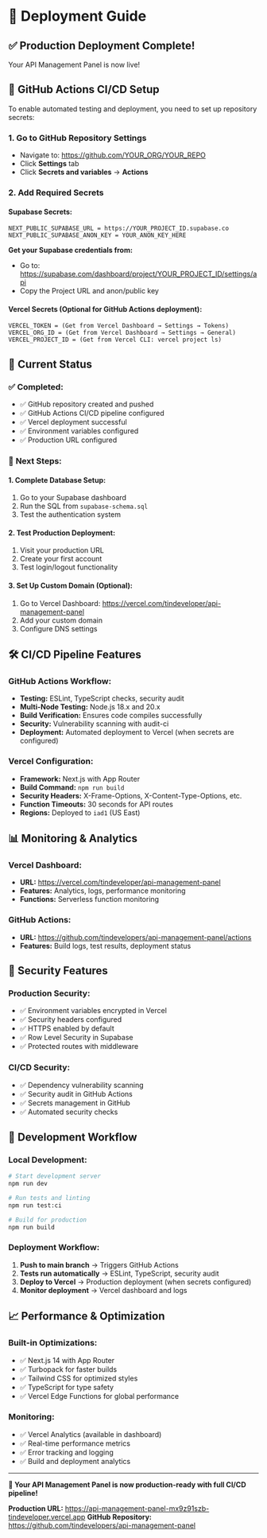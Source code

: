 # 🚀 Deployment Guide

## ✅ **Production Deployment Complete!**

Your API Management Panel is now live!

## 🔧 **GitHub Actions CI/CD Setup**

To enable automated testing and deployment, you need to set up repository secrets:

### 1. Go to GitHub Repository Settings
- Navigate to: https://github.com/YOUR_ORG/YOUR_REPO
- Click **Settings** tab
- Click **Secrets and variables** → **Actions**

### 2. Add Required Secrets

#### **Supabase Secrets:**
```
NEXT_PUBLIC_SUPABASE_URL = https://YOUR_PROJECT_ID.supabase.co
NEXT_PUBLIC_SUPABASE_ANON_KEY = YOUR_ANON_KEY_HERE
```

**Get your Supabase credentials from:**
- Go to: https://supabase.com/dashboard/project/YOUR_PROJECT_ID/settings/api
- Copy the Project URL and anon/public key

#### **Vercel Secrets (Optional for GitHub Actions deployment):**
```
VERCEL_TOKEN = (Get from Vercel Dashboard → Settings → Tokens)
VERCEL_ORG_ID = (Get from Vercel Dashboard → Settings → General)
VERCEL_PROJECT_ID = (Get from Vercel CLI: vercel project ls)
```

## 🎯 **Current Status**

### ✅ **Completed:**
- ✅ GitHub repository created and pushed
- ✅ GitHub Actions CI/CD pipeline configured
- ✅ Vercel deployment successful
- ✅ Environment variables configured
- ✅ Production URL configured

### 🔄 **Next Steps:**

#### **1. Complete Database Setup:**
1. Go to your Supabase dashboard
2. Run the SQL from `supabase-schema.sql`
3. Test the authentication system

#### **2. Test Production Deployment:**
1. Visit your production URL
2. Create your first account
3. Test login/logout functionality

#### **3. Set Up Custom Domain (Optional):**
1. Go to Vercel Dashboard: https://vercel.com/tindeveloper/api-management-panel
2. Add your custom domain
3. Configure DNS settings

## 🛠️ **CI/CD Pipeline Features**

### **GitHub Actions Workflow:**
- **Testing:** ESLint, TypeScript checks, security audit
- **Multi-Node Testing:** Node.js 18.x and 20.x
- **Build Verification:** Ensures code compiles successfully
- **Security:** Vulnerability scanning with audit-ci
- **Deployment:** Automated deployment to Vercel (when secrets are configured)

### **Vercel Configuration:**
- **Framework:** Next.js with App Router
- **Build Command:** `npm run build`
- **Security Headers:** X-Frame-Options, X-Content-Type-Options, etc.
- **Function Timeouts:** 30 seconds for API routes
- **Regions:** Deployed to `iad1` (US East)

## 📊 **Monitoring & Analytics**

### **Vercel Dashboard:**
- **URL:** https://vercel.com/tindeveloper/api-management-panel
- **Features:** Analytics, logs, performance monitoring
- **Functions:** Serverless function monitoring

### **GitHub Actions:**
- **URL:** https://github.com/tindevelopers/api-management-panel/actions
- **Features:** Build logs, test results, deployment status

## 🔐 **Security Features**

### **Production Security:**
- ✅ Environment variables encrypted in Vercel
- ✅ Security headers configured
- ✅ HTTPS enabled by default
- ✅ Row Level Security in Supabase
- ✅ Protected routes with middleware

### **CI/CD Security:**
- ✅ Dependency vulnerability scanning
- ✅ Security audit in GitHub Actions
- ✅ Secrets management in GitHub
- ✅ Automated security checks

## 🚀 **Development Workflow**

### **Local Development:**
```bash
# Start development server
npm run dev

# Run tests and linting
npm run test:ci

# Build for production
npm run build
```

### **Deployment Workflow:**
1. **Push to main branch** → Triggers GitHub Actions
2. **Tests run automatically** → ESLint, TypeScript, security audit
3. **Deploy to Vercel** → Production deployment (when secrets configured)
4. **Monitor deployment** → Vercel dashboard and logs

## 📈 **Performance & Optimization**

### **Built-in Optimizations:**
- ✅ Next.js 14 with App Router
- ✅ Turbopack for faster builds
- ✅ Tailwind CSS for optimized styles
- ✅ TypeScript for type safety
- ✅ Vercel Edge Functions for global performance

### **Monitoring:**
- ✅ Vercel Analytics (available in dashboard)
- ✅ Real-time performance metrics
- ✅ Error tracking and logging
- ✅ Build and deployment analytics

---

**🎉 Your API Management Panel is now production-ready with full CI/CD pipeline!**

**Production URL:** https://api-management-panel-mx9z91szb-tindeveloper.vercel.app
**GitHub Repository:** https://github.com/tindevelopers/api-management-panel
